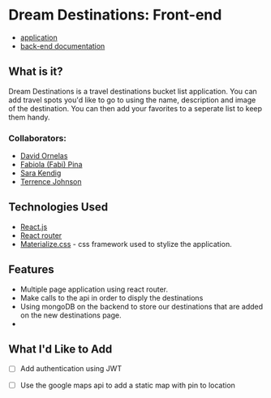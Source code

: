 # Dream Destinations: Front-end

* [application](https://mern-destinations.herokuapp.com/)
* [back-end documentation](https://github.com/davidornelas11/MERN-location-app)

## What is it?
Dream Destinations is a travel destinations bucket list application. You can add travel spots you'd like to go to using the name, description and image of the destination. You can then add your favorites to a seperate list to keep them handy.

### Collaborators:

*  [David Ornelas](http://linkedin.com/in/davidornelas-engineer)
*  [Fabiola (Fabi) Pina](https://www.linkedin.com/in/fabiolampina/)
*  [Sara Kendig](https://www.linkedin.com/in/sarakendig/)
*  [Terrence Johnson](https://www.linkedin.com/in/terrence-c-johnson2/)


## Technologies Used

* [React.js](https://reactjs.org/)
* [React router](https://reactrouter.com/web/guides/quick-start)
* [Materialize.css](https://materializecss.com/) - css framework used to stylize the application.

## Features
* Multiple page application using react router.
* Make calls to the api in order to disply the destinations
* Using mongoDB on the backend to store our destinations that are added on the new destinations page.
* 

## What I'd Like to Add 
- [ ] Add authentication using JWT
- [ ] Use the google maps api to add a static map with pin to location





